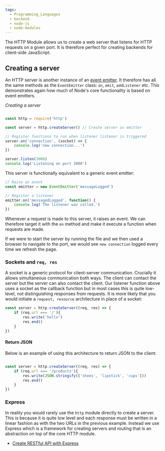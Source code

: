 ```yaml
---
tags:
  - Programming_Languages
  - backend
  - node-js
  - node-modules
---
```


The HTTP Module allows us to create a web server that listens for HTTP requests on a given port. It is therefore perfect for creating backends for client-side JavaScript. 

## Creating a server

An HTTP server is another instance of an [event emitter](Events%20module.md#event-emitters). It therefore has all the same methods as the `EventEmitter` class: `on`, `emit`, `addListener` etc. This demonstrates again how much of Node's core functionality is based on event emitters.

*Creating a server*

````js

const http = require('http')

const server = http.createServer() // Create server as emitter

// Register functions to run when listener listener is triggered 
server.on('connection', (socket) => {
	console.log('new connection...')
})

server.listen(3000)
console.log('Listening on port 3000')

````

This server is functionally equivalent to a generic event emitter:

````js
// Raise an event 
const emitter = new EventEmitter('messageLogged')

// Register a listener
emitter.on('messagedLogged', function() {
	console.log('The listener was called.')
})

````

Whenever a request is made to this server, it raises an event. We can therefore target it with the `on` method and make it execute a function when requests are made. 

If we were to start the server by running the file and we then used a browser to navigate to the port, we would see `new connection` logged every time we refresh the page.

### Sockets and `req, res`

A socket is a generic protocol for client-server communication. Crucially it allows simultaneous communication both ways. The client can contact the server but the server can also contact the client. Our listener function above uses a socket as the callback function but in most cases this is quite low-level, not distinguishing responses from requests. It is more likely that you would initiate a `request, resource` architecture in place of a socket:

````js
const server = http.createServer((req, res) => {
	if (req.url === '/'){
		res.write('hello')	
		res.end()
	}
})

````

#### Return JSON

Below is an example of using this architecture to return JSON to the client:

````js

const server = http.createServer((req, res) => {
	if (req.url === '/products'){
		res.write(JSON.stringify(['shoes', 'lipstick', 'cups']))	
		res.end()
	}
})


````

### Express

In reality you would rarely use the `http` module directly to create a server. This is because it is quite low level and each response must be written in a linear fashion as with the two URLs in the previous example. Instead we use Express which is a framework for creating servers and routing that is an abstraction on top of the core HTTP module. 

* [Create RESTful API with Express](Create%20RESTful%20API%20with%20Express.md)
